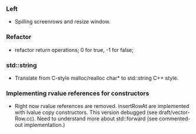 ### Left
- Spilling screenrows and resize window.
### Refactor
- refactor return operations; 0 for true, -1 for false;
### std::string
- Translate from C-style malloc/realloc char* to std::string C++ style.
### Implementing rvalue references for constructors
- Right now rvalue references are removed. insertRowAt are implemented with lvalue copy constructors. This version debugged (see draft/vector-Row.cc). Need to understand more about std::forward (see commented-out implementation.)